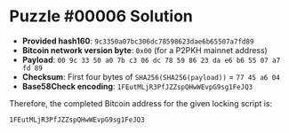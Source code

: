 # Puzzle #00006 Solution

- **Provided hash160**: `9c3350a07bc306dc78598623dae6b65507a7fd89`
- **Bitcoin network version byte**: `0x00` (for a P2PKH mainnet address)
- **Payload**: `00 9c 33 50 a0 7b c3 06 dc 78 59 86 23 da e6 b6 55 07 a7 fd 89`
- **Checksum**: First four bytes of `SHA256(SHA256(payload))` = `77 45 a6 04`
- **Base58Check encoding**: `1FEutMLjR3PfJZZspQHwWEvpG9sg1FeJQ3`

Therefore, the completed Bitcoin address for the given locking script is:

```
1FEutMLjR3PfJZZspQHwWEvpG9sg1FeJQ3
```
